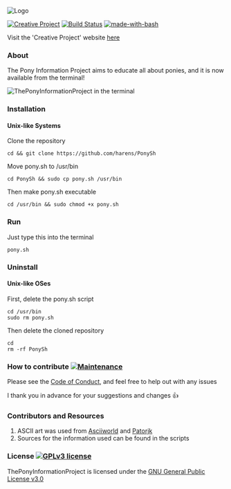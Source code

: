![Logo](https://github.com/harens/PonySh/blob/master/Logo.png)

[![Creative Project](https://img.shields.io/badge/Creative-Project-<COLOR>.svg)](https://harens.github.io/CreativeProject/) [![Build Status](https://travis-ci.org/harens/PonySh.svg?branch=master)](https://travis-ci.org/harens/PonySh) [![made-with-bash](https://img.shields.io/badge/Made%20with-Bash-1f425f.svg)](https://www.gnu.org/software/bash/)

Visit the 'Creative Project' website [here](https://harens.github.io/CreativeProject/)

### About
The Pony Information Project aims to educate all about ponies, and it is now available from the terminal!

![ThePonyInformationProject in the terminal](https://github.com/harens/PonySh/blob/master/PonyTerminal.png)
### Installation
#### Unix-like Systems
Clone the repository
```
cd && git clone https://github.com/harens/PonySh
```
Move pony.sh to /usr/bin
```
cd PonySh && sudo cp pony.sh /usr/bin
```
Then make pony.sh executable
```
cd /usr/bin && sudo chmod +x pony.sh
```
### Run
Just type this into the terminal
```
pony.sh
```
### Uninstall
#### Unix-like OSes
First, delete the pony.sh script
```
cd /usr/bin
sudo rm pony.sh
```
Then delete the cloned repository
```
cd
rm -rf PonySh
```
### How to contribute [![Maintenance](https://img.shields.io/badge/Maintained%3F-yes-green.svg)](https://github.com/harens/PonySh/graphs/commit-activity)
Please see the [Code of Conduct](https://github.com/harens/PonySh/blob/master/CODE_OF_CONDUCT.md), and feel free to help out with any issues

I thank you in advance for your suggestions and changes :+1:
### Contributors and Resources
1. ASCII art was used from [Asciiworld](http://www.asciiworld.com/-Horses-.html) and [Patorjk](http://patorjk.com/software/taag/)
2. Sources for the information used can be found in the scripts

### License [![GPLv3 license](https://img.shields.io/badge/License-GPLv3-blue.svg)](https://github.com/harens/PonySh/blob/master/LICENSE)
ThePonyInformationProject is licensed under the [GNU General Public License v3.0](https://github.com/harens/PonySh/blob/master/LICENSE)
